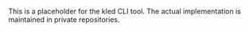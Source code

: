 
This is a placeholder for the kled CLI tool. The actual implementation is maintained in private repositories.
